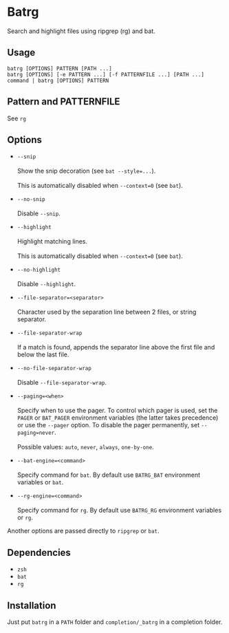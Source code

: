 # Batrg

Search and highlight files using ripgrep (rg) and bat.


## Usage

    batrg [OPTIONS] PATTERN [PATH ...]
    batrg [OPTIONS] [-e PATTERN ...] [-f PATTERNFILE ...] [PATH ...]
    command | batrg [OPTIONS] PATTERN


## Pattern and PATTERNFILE

See `rg`


## Options

- `--snip` \
  \
  Show the snip decoration (see `bat --style=...`). \
  \
  This is automatically disabled when `--context=0` (see `bat`).

- `--no-snip` \
  \
  Disable `--snip`.

- `--highlight` \
  \
  Highlight matching lines. \
  \
  This is automatically disabled when `--context=0` (see `bat`).

- `--no-highlight` \
  \
  Disable `--highlight`.

- `--file-separator=<separator>` \
  \
  Character used by the separation line between 2 files, or string separator.

- `--file-separator-wrap` \
  \
  If a match is found, appends the separator line above  the  first file and below the last file.

- `--no-file-separator-wrap` \
  \
  Disable `--file-separator-wrap`.

- `--paging=<when>` \
  \
  Specify when to use the pager. To control which pager is used, set the `PAGER` or `BAT_PAGER` environment variables (the latter takes precedence) or use the `--pager` option. To disable  the pager permanently, set `--paging=never`. \
  \
  Possible values: `auto`, `never`, `always`, `one-by-one`.

- `--bat-engine=<command>` \
  \
  Specify command for `bat`. By default use `BATRG_BAT` environment variables or `bat`.

- `--rg-engine=<command>` \
  \
  Specify command for `rg`. By default use `BATRG_RG` environment variables or `rg`.

Another options are passed directly to `ripgrep` or `bat`.


## Dependencies

- `zsh`
- `bat`
- `rg`


## Installation

Just put `batrg` in a `PATH` folder and `completion/_batrg` in a completion folder.

